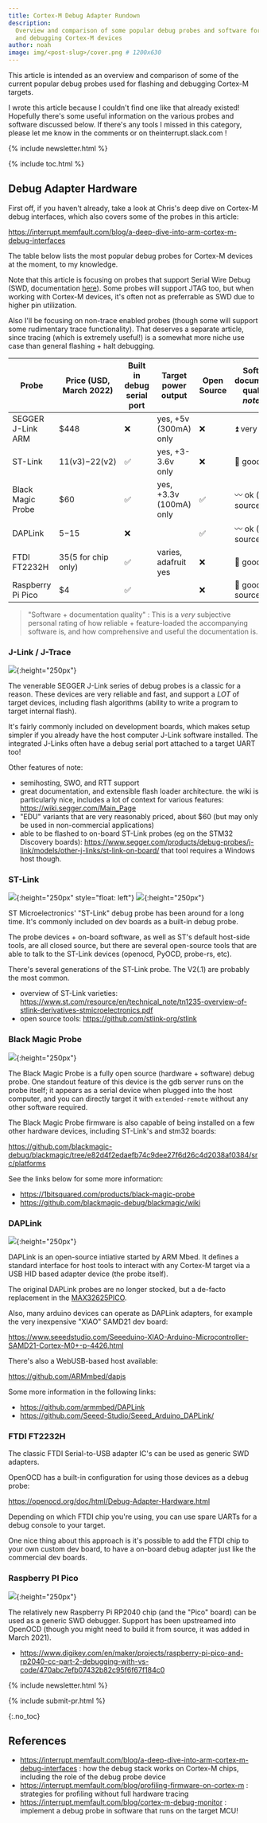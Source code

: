 ```yaml
---
title: Cortex-M Debug Adapter Rundown
description:
  Overview and comparison of some popular debug probes and software for flashing
  and debugging Cortex-M devices
author: noah
image: img/<post-slug>/cover.png # 1200x630
---
```


<!-- excerpt start -->

This article is intended as an overview and comparison of some of the current
popular debug probes used for flashing and debugging Cortex-M targets.

<!-- excerpt end -->

I wrote this article because I couldn't find one like that already existed!
Hopefully there's some useful information on the various probes and software
discussed below. If there's any tools I missed in this category, please let me
know in the comments or on theinterrupt.slack.com !

{% include newsletter.html %}

{% include toc.html %}

## Debug Adapter Hardware

First off, if you haven't already, take a look at Chris's deep dive on Cortex-M
debug interfaces, which also covers some of the probes in this article:

<https://interrupt.memfault.com/blog/a-deep-dive-into-arm-cortex-m-debug-interfaces>

The table below lists the most popular debug probes for Cortex-M devices at the
moment, to my knowledge.

Note that this article is focusing on probes that support Serial Wire Debug
(SWD, documentation
[here](https://developer.arm.com/documentation/ihi0031/a/The-Serial-Wire-Debug-Port--SW-DP-/Introduction-to-the-ARM-Serial-Wire-Debug--SWD--protocol)).
Some probes will support JTAG too, but when working with Cortex-M devices, it's
often not as preferrable as SWD due to higher pin utilization.

Also I'll be focusing on non-trace enabled probes (though some will support some
rudimentary trace functionality). That deserves a separate article, since
tracing (which is extremely useful!) is a somewhat more niche use case than
general flashing + halt debugging.

| Probe             | Price (USD, March 2022) | Built in debug serial port | Target power output     | Open Source | Software + documentation quality _see note below_ |
| ----------------- | ----------------------- | -------------------------- | ----------------------- | ----------- | ------------------------------------------------- |
| SEGGER J-Link ARM | $448                    | ❌                         | yes, +5v (300mA) only   | ❌          | ⏫ very good                                      |
| ST-Link           | $11 (v3)-$22(v2)        | ✅                         | yes, +3-3.6v only       | ❌          | 🔼 good                                           |
| Black Magic Probe | $60                     | ✅                         | yes, +3.3v (100mA) only | ✅          | 〰️ ok (but open source!)                          |
| DAPLink           | $5-$15                  | ❌                         |                         | ✅          | 〰️ ok (but open source!)                          |
| FTDI FT2232H      | $35 ($5 for chip only)  | ✅                         | varies, adafruit yes    | ❌          | 🔼 good                                           |
| Raspberry Pi Pico | $4                      | ✅                         |                         | ❌          | 🔼 good + open source                             |

> "Software + documentation quality" : This is a _very_ subjective personal
> rating of how reliable + feature-loaded the accompanying software is, and how
> comprehensive and useful the documentation is.

### J-Link / J-Trace

![](/img/debug-adapter-rundown/jlink-base.png){:height="250px"}

The venerable SEGGER J-Link series of debug probes is a classic for a reason.
These devices are very reliable and fast, and support a _LOT_ of target devices,
including flash algorithms (ability to write a program to target internal
flash).

It's fairly commonly included on development boards, which makes setup simpler
if you already have the host computer J-Link software installed. The integrated
J-Links often have a debug serial port attached to a target UART too!

Other features of note:

- semihosting, SWO, and RTT support
- great documentation, and extensible flash loader architecture. the wiki is
  particularly nice, includes a lot of context for various features:
  <https://wiki.segger.com/Main_Page>
- "EDU" variants that are very reasonably priced, about $60 (but may only be
  used in non-commercial applications)
- able to be flashed to on-board ST-Link probes (eg on the STM32 Discovery
  boards):
  <https://www.segger.com/products/debug-probes/j-link/models/other-j-links/st-link-on-board/>
  that tool requires a Windows host though.

### ST-Link

![](/img/debug-adapter-rundown/stlink-v2.jpg){:height="250px" style="float:
left"} ![](/img/debug-adapter-rundown/stlink-v3mini.jpg){:height="250px"}

ST Microelectronics' "ST-Link" debug probe has been around for a long time. It's
commonly included on dev boards as a built-in debug probe.

The probe devices + on-board software, as well as ST's default host-side tools,
are all closed source, but there are several open-source tools that are able to
talk to the ST-Link devices (openocd, PyOCD, probe-rs, etc).

There's several generations of the ST-Link probe. The V2(.1) are probably the
most common.

- overview of ST-Link varieties:
  <https://www.st.com/resource/en/technical_note/tn1235-overview-of-stlink-derivatives-stmicroelectronics.pdf>
- open source tools: <https://github.com/stlink-org/stlink>

### Black Magic Probe

![](/img/debug-adapter-rundown/black-magic.png){:height="250px"}

The Black Magic Probe is a fully open source (hardware + software) debug probe.
One standout feature of this device is the gdb server runs on the probe itself;
it appears as a serial device when plugged into the host computer, and you can
directly target it with `extended-remote` without any other software required.

The Black Magic Probe firmware is also capable of being installed on a few other
hardware devices, including ST-Link's and stm32 boards:

<https://github.com/blackmagic-debug/blackmagic/tree/e82d4f2edaefb74c9dee27f6d26c4d2038af0384/src/platforms>

See the links below for some more information:

- <https://1bitsquared.com/products/black-magic-probe>
- <https://github.com/blackmagic-debug/blackmagic/wiki>

### DAPLink

![](/img/debug-adapter-rundown/MAX32625PICO.png){:height="250px"}

DAPLink is an open-source intiative started by ARM Mbed. It defines a standard
interface for host tools to interact with any Cortex-M target via a USB HID
based adapter device (the probe itself).

The original DAPLink probes are no longer stocked, but a de-facto replacement in
the [MAX32625PICO](https://os.mbed.com/platforms/MAX32625PICO).

Also, many arduino devices can operate as DAPLink adapters, for example the very
inexpensive "XIAO" SAMD21 dev board:

<https://www.seeedstudio.com/Seeeduino-XIAO-Arduino-Microcontroller-SAMD21-Cortex-M0+-p-4426.html>

There's also a WebUSB-based host available:

<https://github.com/ARMmbed/dapjs>

Some more information in the following links:

- <https://github.com/armmbed/DAPLink>
- <https://github.com/Seeed-Studio/Seeed_Arduino_DAPLink/>

### FTDI FT2232H

The classic FTDI Serial-to-USB adapter IC's can be used as generic SWD adapters.

OpenOCD has a built-in configuration for using those devices as a debug probe:

<https://openocd.org/doc/html/Debug-Adapter-Hardware.html>

Depending on which FTDI chip you're using, you can use spare UARTs for a debug
console to your target.

One nice thing about this approach is it's possible to add the FTDI chip to your
own custom dev board, to have a on-board debug adapter just like the commercial
dev boards.

### Raspberry PI Pico

![](/img/debug-adapter-rundown/pico.png){:height="250px"}

The relatively new Raspberry Pi RP2040 chip (and the "Pico" board) can be used
as a generic SWD debugger. Support has been upstreamed into OpenOCD (though you
might need to build it from source, it was added in March 2021).

- <https://www.digikey.com/en/maker/projects/raspberry-pi-pico-and-rp2040-cc-part-2-debugging-with-vs-code/470abc7efb07432b82c95f6f67f184c0>

<!-- ## Debug Adapter Software

### J-Link

- https://www.segger.com/purchase/pricing/jlink-related/#adapters

### OpenOCD

### PyOCD

CMSIS-Pack

### probe-rs

https://probe.rs/docs/knowledge-base/cmsis-packs/

"HS probe" is the hardware

https://github.com/probe-rs/probe-rs -->

<!-- Interrupt Keep START -->

{% include newsletter.html %}

{% include submit-pr.html %}

<!-- Interrupt Keep END -->

{:.no_toc}

## References

<!-- prettier-ignore-start -->

- <https://interrupt.memfault.com/blog/a-deep-dive-into-arm-cortex-m-debug-interfaces>
  : how the debug stack works on Cortex-M chips, including the role of the debug
  probe device
- <https://interrupt.memfault.com/blog/profiling-firmware-on-cortex-m> :
  strategies for profiling without full hardware tracing
- <https://interrupt.memfault.com/blog/cortex-m-debug-monitor> : implement a
debug probe in software that runs on the target MCU!
<!-- prettier-ignore-end -->
